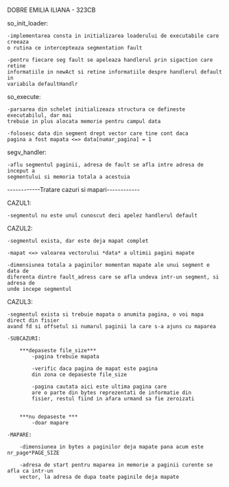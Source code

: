 DOBRE EMILIA ILIANA - 323CB

so_init_loader: 

    -implementarea consta in initializarea loaderului de executabile care creeaza 
    o rutina ce intercepteaza segmentation fault

    -pentru fiecare seg fault se apeleaza handlerul prin sigaction care retine 
    informatiile in newAct si retine informatiile despre handlerul default in 
    variabila defaultHandlr


so_execute:

    -parsarea din schelet initializeaza structura ce defineste executabilul, dar mai 
    trebuie in plus alocata memorie pentru campul data 

    -folosesc data din segment drept vector care tine cont daca
    pagina a fost mapata <=> data[numar_pagina] = 1


segv_handler:

    -aflu segmentul paginii, adresa de fault se afla intre adresa de inceput a 
    segmentului si memoria totala a acestuia


------------Tratare cazuri si mapari------------

CAZUL1:

    -segmentul nu este unul cunoscut deci apelez handlerul default
    

CAZUL2:

    -segmentul exista, dar este deja mapat complet

    -mapat <=> valoarea vectorului *data* a ultimii pagini mapate 
    
    -dimensiunea totala a paginilor momentan mapate ale unui segment e data de 
    diferenta dintre fault_adress care se afla undeva intr-un segment, si adresa de 
    unde incepe segmentul 


CAZUL3:

    -segmentul exista si trebuie mapata o anumita pagina, o voi mapa direct din fisier 
    avand fd si offsetul si numarul paginii la care s-a ajuns cu maparea

    -SUBCAZURI:

        ***depaseste file_size***
            -pagina trebuie mapata
            
            -verific daca pagina de mapat este pagina
            din zona ce depaseste file_size

            -pagina cautata aici este ultima pagina care 
            are o parte din bytes reprezentati de informatie din
            fisier, restul fiind in afara urmand sa fie zeroizati
            
            
        ***nu depaseste ***
            -doar mapare
            
    -MAPARE:

        -dimensiunea in bytes a paginilor deja mapate pana acum este nr_page*PAGE_SIZE

        -adresa de start pentru maparea in memorie a paginii curente se afla ca intr-un 
        vector, la adresa de dupa toate paginile deja mapate 
